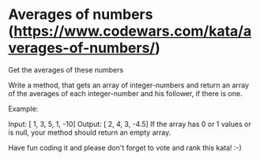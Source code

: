 # Averages of numbers (https://www.codewars.com/kata/averages-of-numbers/)

Get the averages of these numbers

Write a method, that gets an array of integer-numbers and return an array of the averages of each integer-number and his follower, if there is one.

Example:

Input:  [ 1, 3, 5, 1, -10]
Output:  [ 2, 4, 3, -4.5]
If the array has 0 or 1 values or is null, your method should return an empty array.

Have fun coding it and please don't forget to vote and rank this kata! :-)